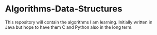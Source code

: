# Algorithms-Data-Structures
This repository will contain the algorithms I am learning. Initially written in Java but hope to have them C and Python also in the long term.
